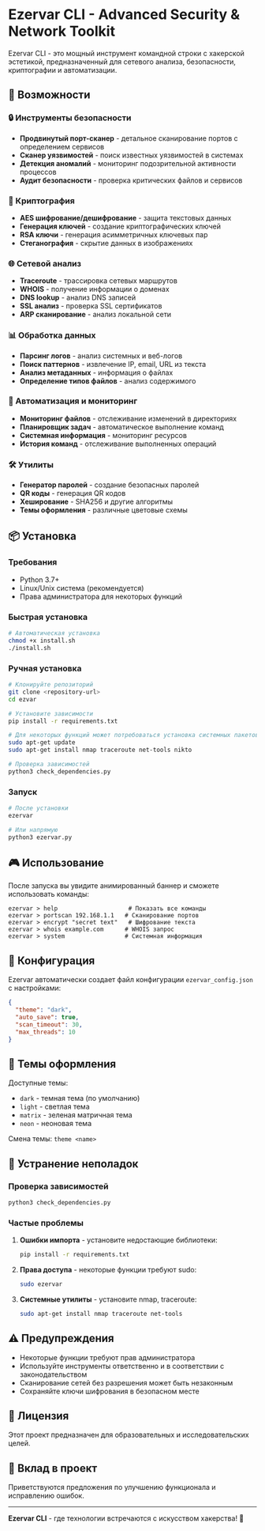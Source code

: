 # Ezervar CLI - Advanced Security & Network Toolkit

                                       
Ezervar CLI - это мощный инструмент командной строки с хакерской эстетикой, предназначенный для сетевого анализа, безопасности, криптографии и автоматизации.

## 🚀 Возможности

### 🔒 Инструменты безопасности
- **Продвинутый порт-сканер** - детальное сканирование портов с определением сервисов
- **Сканер уязвимостей** - поиск известных уязвимостей в системах
- **Детекция аномалий** - мониторинг подозрительной активности процессов
- **Аудит безопасности** - проверка критических файлов и сервисов

### 🔐 Криптография
- **AES шифрование/дешифрование** - защита текстовых данных
- **Генерация ключей** - создание криптографических ключей
- **RSA ключи** - генерация асимметричных ключевых пар
- **Стеганография** - скрытие данных в изображениях

### 🌐 Сетевой анализ
- **Traceroute** - трассировка сетевых маршрутов
- **WHOIS** - получение информации о доменах
- **DNS lookup** - анализ DNS записей
- **SSL анализ** - проверка SSL сертификатов
- **ARP сканирование** - анализ локальной сети

### 📊 Обработка данных
- **Парсинг логов** - анализ системных и веб-логов
- **Поиск паттернов** - извлечение IP, email, URL из текста
- **Анализ метаданных** - информация о файлах
- **Определение типов файлов** - анализ содержимого

### 🤖 Автоматизация и мониторинг
- **Мониторинг файлов** - отслеживание изменений в директориях
- **Планировщик задач** - автоматическое выполнение команд
- **Системная информация** - мониторинг ресурсов
- **История команд** - отслеживание выполненных операций

### 🛠 Утилиты
- **Генератор паролей** - создание безопасных паролей
- **QR коды** - генерация QR кодов
- **Хеширование** - SHA256 и другие алгоритмы
- **Темы оформления** - различные цветовые схемы

## 📦 Установка

### Требования
- Python 3.7+
- Linux/Unix система (рекомендуется)
- Права администратора для некоторых функций

### Быстрая установка

```bash
# Автоматическая установка
chmod +x install.sh
./install.sh
```

### Ручная установка

```bash
# Клонируйте репозиторий
git clone <repository-url>
cd ezvar

# Установите зависимости
pip install -r requirements.txt

# Для некоторых функций может потребоваться установка системных пакетов
sudo apt-get update
sudo apt-get install nmap traceroute net-tools nikto

# Проверка зависимостей
python3 check_dependencies.py
```

### Запуск

```bash
# После установки
ezervar

# Или напрямую
python3 ezervar.py
```

## 🎮 Использование

После запуска вы увидите анимированный баннер и сможете использовать команды:

```
ezervar > help                    # Показать все команды
ezervar > portscan 192.168.1.1   # Сканирование портов
ezervar > encrypt "secret text"   # Шифрование текста
ezervar > whois example.com      # WHOIS запрос
ezervar > system                 # Системная информация
```

## 🔧 Конфигурация

Ezervar автоматически создает файл конфигурации `ezervar_config.json` с настройками:

```json
{
  "theme": "dark",
  "auto_save": true,
  "scan_timeout": 30,
  "max_threads": 10
}
```

## 🎨 Темы оформления

Доступные темы:
- `dark` - темная тема (по умолчанию)
- `light` - светлая тема
- `matrix` - зеленая матричная тема
- `neon` - неоновая тема

Смена темы: `theme <name>`

## 🔧 Устранение неполадок

### Проверка зависимостей
```bash
python3 check_dependencies.py
```

### Частые проблемы

1. **Ошибки импорта** - установите недостающие библиотеки:
   ```bash
   pip install -r requirements.txt
   ```

2. **Права доступа** - некоторые функции требуют sudo:
   ```bash
   sudo ezervar
   ```

3. **Системные утилиты** - установите nmap, traceroute:
   ```bash
   sudo apt-get install nmap traceroute net-tools
   ```

## ⚠️ Предупреждения

- Некоторые функции требуют прав администратора
- Используйте инструменты ответственно и в соответствии с законодательством
- Сканирование сетей без разрешения может быть незаконным
- Сохраняйте ключи шифрования в безопасном месте

## 📝 Лицензия

Этот проект предназначен для образовательных и исследовательских целей.

## 🤝 Вклад в проект

Приветствуются предложения по улучшению функционала и исправлению ошибок.

---

**Ezervar CLI** - где технологии встречаются с искусством хакерства! 🚀
